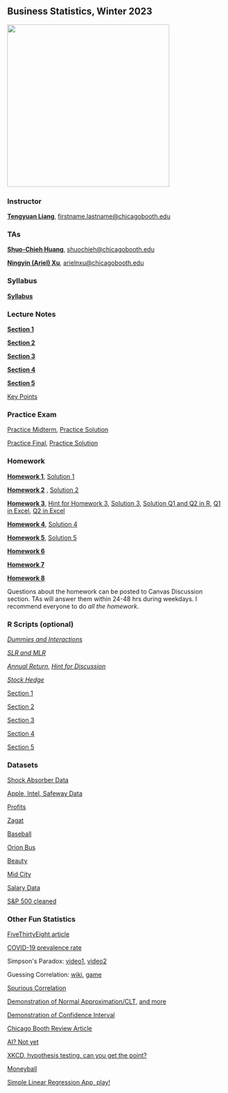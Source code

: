 ## Business Statistics, Winter 2023

<!-- ![Booth Logo](/booth_logo.png) -->

<img src="https://tyliang.github.io/BUS41000/booth_logo.png" width="374"/>

### Instructor
[**Tengyuan Liang**](https://tyliang.github.io/Tengyuan.Liang/), firstname.lastname@chicagobooth.edu

### TAs
[**Shuo-Chieh Huang**](mailto:shuochieh@chicagobooth.edu), shuochieh@chicagobooth.edu

[**Ningyin (Ariel) Xu**](mailto:arielnxu@chicagobooth.edu),  arielnxu@chicagobooth.edu

### Syllabus
[**Syllabus**](Syllabus.pdf)

### Lecture Notes

[**Section 1**](Lecture/Section1.pdf)

[**Section 2**](Lecture/Section2.pdf)

[**Section 3**](Lecture/Section3.pdf)

[**Section 4**](Lecture/Section4.pdf)

[**Section 5**](Lecture/Section5.pdf)

<!-- [Week 10, Bonus]() -->

[Key Points](Review.txt)

### Practice Exam

[Practice Midterm](Homework/practice_midterm.pdf), [Practice Solution](Homework/practice_midterm_solution.pdf)

[Practice Final](Homework/practice_final.pdf), [Practice Solution](Homework/practice_final_solution.pdf)

<!-- [Midterm Statistics](Homework/Midterm_hist.jpeg), [Midterm Solution](Homework/Midterm-Fall21-Solution.pdf) -->

<!--
[Final Solution](Homework/Final-Fall18-sol.pdf) -->

### Homework

[**Homework 1**](Homework/HW1.pdf), [Solution 1](Homework/HW1_sol.pdf)

[**Homework 2**](Homework/HW2.pdf) , [Solution 2](Homework/HW2_sol.pdf)

[**Homework 3**](Homework/HW3.pdf), [Hint for Homework 3](Homework/HW3_hint.zip), [Solution 3](Homework/HW3_sol.pdf), [Solution Q1 and Q2 in R](Homework/HW3-TA.pdf), [Q1 in Excel](Homework/Question1.xlsx), [Q2 in Excel](Homework/Question2.xlsx)

[**Homework 4**](Homework/HW4.pdf), [Solution 4](Homework/HW4_sol.pdf)

[**Homework 5**](Homework/HW5.pdf), [Solution 5](Homework/HW5_sol.pdf)

[**Homework 6**](Homework/HW6.pdf)<!-- , [Solution 6](Homework/HW6_sol.pdf) -->

[**Homework 7**](Homework/HW7.pdf)<!-- , [Solution 7](Homework/HW7_sol.pdf) -->

[**Homework 8**](Homework/HW8.pdf)<!-- , [Solution 8](Homework/HW8_sol.pdf) -->

Questions about the homework can be posted to Canvas Discussion section. TAs will answer
them within 24-48 hrs during weekdays. I recommend everyone to do *all the homework*.


### R Scripts (optional)
<!--- [*Week 10, Script*](Lecture/Data_Science_Script.html) --->

[*Dummies and Interactions*](Lecture/dummy.pdf)

[*SLR and MLR*](Lecture/Apple_Intel_Safeway.pdf) 

[*Annual Return*](Lecture/AnnualReturn.html), [*Hint for Discussion*](Lecture/AnnualReturn-Student-File.zip)

[*Stock Hedge*](Lecture/StockHedge.html)

[Section 1](Rscript/Section1.R)

[Section 2](Rscript/Section2.R)

[Section 3](Rscript/Section3.R)

[Section 4](Rscript/Section4.R)

[Section 5](Rscript/Section5.R)



### Datasets

[Shock Absorber Data](Datasets/shock.csv)

[Apple, Intel, Safeway Data](Datasets/Apple_Intel_Safeway.xls)

[Profits](Datasets/Profits.csv)

[Zagat](Datasets/zagat.csv)

[Baseball](Datasets/RunsPerGame.csv)

[Orion Bus](Datasets/Orion.xls)

[Beauty](Datasets/BeautyData.csv)

[Mid City](Datasets/MidCity.csv)

[Salary Data](Datasets/SalaryData.xls)

[S&P 500 cleaned](Datasets/SP500.csv)






### Other Fun Statistics

[FiveThirtyEight article](http://fivethirtyeight.com/features/why-fivethirtyeight-gave-trump-a-better-chance-than-almost-anyone-else/)

[COVID-19 prevalence rate](https://www.nih.gov/news-events/news-releases/nih-study-suggests-covid-19-prevalence-far-exceeded-early-pandemic-cases)

Simpson's Paradox: [video1](https://www.youtube.com/watch?v=ebEkn-BiW5k), [video2](https://www.youtube.com/watch?time_continue=9&v=E_ME4P9fQbo)

Guessing Correlation: [wiki](https://en.wikipedia.org/wiki/Guess_the_Correlation), [game](http://guessthecorrelation.com/)

[Spurious Correlation](http://www.tylervigen.com/spurious-correlations)

[Demonstration of Normal Approximation/CLT](https://gallery.shinyapps.io/CLT_mean/), [and more](https://openintro.shinyapps.io/CLT_prop/)
 
[Demonstration of Confidence Interval](https://shiny.rit.albany.edu/stat/confidence/)

[Chicago Booth Review Article](http://review.chicagobooth.edu/economics/2016/video/why-cant-we-close-gender-gap)

[AI? Not yet](https://medium.com/@mijordan3/artificial-intelligence-the-revolution-hasnt-happened-yet-5e1d5812e1e7)

[XKCD, hypothesis testing, can you get the point?](https://xkcd.com/882/)

[Moneyball](https://www.youtube.com/watch?v=yGf6LNWY9AI)

[Simple Linear Regression App, play!](https://gallery.shinyapps.io/simple_regression/)

<!--
[XKCD, slope hypothesis testing, can you figure out why?](https://xkcd.com/2533/)
 -->













<!-- You can use the [editor on GitHub](https://github.com/tyliang/BUS41000/edit/master/README.md) to maintain and preview the content for your website in Markdown files.

Whenever you commit to this repository, GitHub Pages will run [Jekyll](https://jekyllrb.com/) to rebuild the pages in your site, from the content in your Markdown files.

### Markdown

Markdown is a lightweight and easy-to-use syntax for styling your writing. It includes conventions for

```markdown
Syntax highlighted code block

# Header 1
## Header 2
### Header 3

- Bulleted
- List

1. Numbered
2. List

**Bold** and _Italic_ and `Code` text

[Link](url) and ![Image](src)
```

```r
# Generate 5000 worlds, each simulate 20 years
returns = matrix(rnorm(n = 5000*20, mean = 6, sd = 15),
                 nrow = 5000, ncol=20)/100
total_wealth = apply(1+returns, 1, prod)
# Plotting
d = density(total_wealth)
plot(d, xlab="total wealth in $", ylab = "density",
      main = "Total wealth in 20 years", xlim = c(0,20))
abline(v = mean(total_wealth), col = 'red', lty=2)
abline(v = median(total_wealth), col = 'blue', lty=2)
legend("topright",
  legend = c(paste("mean ", round(mean(total_wealth),2)),
        paste("median ", round(median(total_wealth),2))),
       col = c('red', 'blue'), lty = c(2,2))
```


For more details see [GitHub Flavored Markdown](https://guides.github.com/features/mastering-markdown/).

### Jekyll Themes

Your Pages site will use the layout and styles from the Jekyll theme you have selected in your [repository settings](https://github.com/tyliang/BUS41000/settings). The name of this theme is saved in the Jekyll `_config.yml` configuration file.

### Support or Contact

Having trouble with Pages? Check out our [documentation](https://help.github.com/categories/github-pages-basics/) or [contact support](https://github.com/contact) and we’ll help you sort it out. -->
